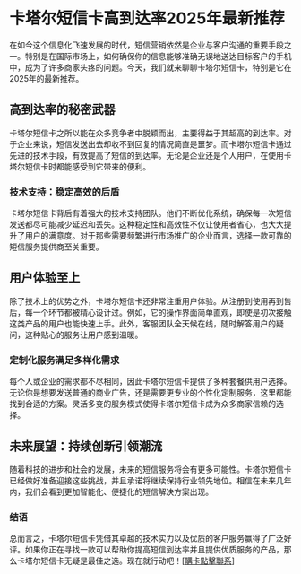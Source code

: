 # 卡塔尔短信卡高到达率2025年最新推荐

在如今这个信息化飞速发展的时代，短信营销依然是企业与客户沟通的重要手段之一。特别是在国际市场上，如何确保你的信息能够准确无误地送达目标客户的手机中，成为了许多商家头疼的问题。今天，我们就来聊聊卡塔尔短信卡，特别是它在2025年的最新推荐。

## 高到达率的秘密武器

卡塔尔短信卡之所以能在众多竞争者中脱颖而出，主要得益于其超高的到达率。对于企业来说，短信发送出去却收不到回复的情况简直是噩梦。而卡塔尔短信卡通过先进的技术手段，有效提高了短信的到达率。无论是企业还是个人用户，在使用卡塔尔短信卡时都能感受到它带来的便利。

### 技术支持：稳定高效的后盾

卡塔尔短信卡背后有着强大的技术支持团队。他们不断优化系统，确保每一次短信发送都尽可能减少延迟和丢失。这种稳定性和高效性不仅让使用者省心，也大大提升了用户的满意度。对于那些需要频繁进行市场推广的企业而言，选择一款可靠的短信服务提供商至关重要。

## 用户体验至上

除了技术上的优势之外，卡塔尔短信卡还非常注重用户体验。从注册到使用再到售后，每一个环节都被精心设计过。例如，它的操作界面简单直观，即使是初次接触这类产品的用户也能快速上手。此外，客服团队全天候在线，随时解答用户的疑问，这种贴心的服务让用户感到温暖。

### 定制化服务满足多样化需求

每个人或企业的需求都不尽相同，因此卡塔尔短信卡提供了多种套餐供用户选择。无论你是想要发送普通的商业广告，还是需要更专业的个性化定制服务，这里都能找到合适的方案。灵活多变的服务模式使得卡塔尔短信卡成为众多商家信赖的选择。

## 未来展望：持续创新引领潮流

随着科技的进步和社会的发展，未来的短信服务将会有更多可能性。卡塔尔短信卡已经做好准备迎接这些挑战，并且承诺将继续保持行业领先地位。相信在未来几年内，我们会看到更加智能化、便捷化的短信解决方案出现。

### 结语

总而言之，卡塔尔短信卡凭借其卓越的技术实力以及优质的客户服务赢得了广泛好评。如果你正在寻找一款可以帮助你提高短信到达率并且提供优质服务的产品，那么卡塔尔短信卡无疑是最佳之选。现在就行动吧！[[購卡點擊聯系](https://t.me/s/SXDXQF)]